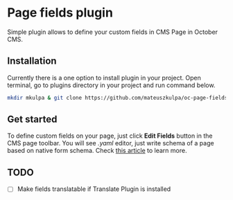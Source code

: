 # Page fields plugin
Simple plugin allows to define your custom fields in CMS Page in October CMS.

## Installation
Currently there is a one option to install plugin in your project. 
Open terminal, go to plugins directory in your project and run command below.
```bash
mkdir mkulpa & git clone https://github.com/mateuszkulpa/oc-page-fields-plugin.git ./mkulpa/pagefields
```

## Get started
To define custom fields on your page, just click **Edit Fields** button in the CMS page toolbar.
You will see *.yaml* editor, just write schema of a page based on native form schema.
Check [this article](https://octobercms.com/docs/backend/forms#form-fields) to learn more.


## TODO
- [ ] Make fields translatable if Translate Plugin is installed